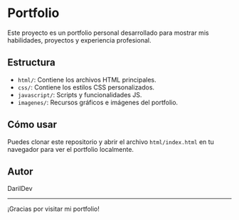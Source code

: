 # Portfolio

Este proyecto es un portfolio personal desarrollado para mostrar mis habilidades, proyectos y experiencia profesional. 

## Estructura
- `html/`: Contiene los archivos HTML principales.
- `css/`: Contiene los estilos CSS personalizados.
- `javascript/`: Scripts y funcionalidades JS.
- `imagenes/`: Recursos gráficos e imágenes del portfolio.

## Cómo usar
Puedes clonar este repositorio y abrir el archivo `html/index.html` en tu navegador para ver el portfolio localmente.

## Autor
DarilDev

---

¡Gracias por visitar mi portfolio!
